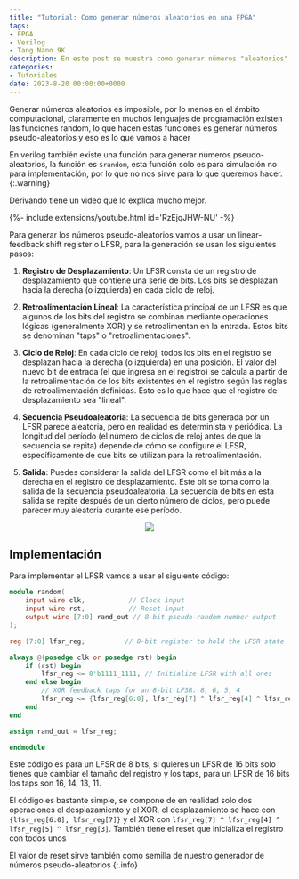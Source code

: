 ```yaml
---
title: "Tutorial: Como generar números aleatorios en una FPGA"
tags: 
- FPGA 
- Verilog 
- Tang Nano 9K
description: En este post se muestra como generar números "aleatorios" en una FPGA o mejor dicho pseudo-aleatorios.
categories:
- Tutoriales
date: 2023-8-20 00:00:00+0000
---
```

Generar números aleatorios es imposible, por lo menos en el ámbito computacional, claramente en muchos lenguajes de programación existen las funciones random, lo que hacen estas funciones es generar números pseudo-aleatorios y eso es lo que vamos a hacer

En verilog también existe una función para generar números pseudo-aleatorios, la función es `$random`, esta función solo es para simulación no para implementación, por lo que no nos sirve para lo que queremos hacer.
{:.warning}

Derivando tiene un video que lo explica mucho mejor.
<div>{%- include extensions/youtube.html id='RzEjqJHW-NU' -%}</div>

Para generar los números pseudo-aleatorios vamos a usar un linear-feedback shift register o LFSR, para la generación se usan los siguientes pasos:

1. **Registro de Desplazamiento**: Un LFSR consta de un registro de desplazamiento que contiene una serie de bits. Los bits se desplazan hacia la derecha (o izquierda) en cada ciclo de reloj.

2. **Retroalimentación Lineal**: La característica principal de un LFSR es que algunos de los bits del registro se combinan mediante operaciones lógicas (generalmente XOR) y se retroalimentan en la entrada. Estos bits se denominan "taps" o "retroalimentaciones".

3. **Ciclo de Reloj**: En cada ciclo de reloj, todos los bits en el registro se desplazan hacia la derecha (o izquierda) en una posición. El valor del nuevo bit de entrada (el que ingresa en el registro) se calcula a partir de la retroalimentación de los bits existentes en el registro según las reglas de retroalimentación definidas. Esto es lo que hace que el registro de desplazamiento sea "lineal".

4. **Secuencia Pseudoaleatoria**: La secuencia de bits generada por un LFSR parece aleatoria, pero en realidad es determinista y periódica. La longitud del período (el número de ciclos de reloj antes de que la secuencia se repita) depende de cómo se configure el LFSR, específicamente de qué bits se utilizan para la retroalimentación.

5. **Salida**: Puedes considerar la salida del LFSR como el bit más a la derecha en el registro de desplazamiento. Este bit se toma como la salida de la secuencia pseudoaleatoria. La secuencia de bits en esta salida se repite después de un cierto número de ciclos, pero puede parecer muy aleatoria durante ese período.

<p align="center">
  <img src="https://upload.wikimedia.org/wikipedia/commons/9/99/Lfsr.gif" />
</p>

## Implementación
Para implementar el LFSR vamos a usar el siguiente código:
```verilog
module random(
    input wire clk,           // Clock input
    input wire rst,           // Reset input
    output wire [7:0] rand_out // 8-bit pseudo-random number output
);

reg [7:0] lfsr_reg;          // 8-bit register to hold the LFSR state

always @(posedge clk or posedge rst) begin
    if (rst) begin
        lfsr_reg <= 8'b1111_1111; // Initialize LFSR with all ones
    end else begin
        // XOR feedback taps for an 8-bit LFSR: 8, 6, 5, 4
        lfsr_reg <= {lfsr_reg[6:0], lfsr_reg[7] ^ lfsr_reg[4] ^ lfsr_reg[5] ^ lfsr_reg[3]};
    end
end

assign rand_out = lfsr_reg;

endmodule
```
Este código es para un LFSR de 8 bits, si quieres un LFSR de 16 bits solo tienes que cambiar el tamaño del registro y los taps, para un LFSR de 16 bits los taps son 16, 14, 13, 11.

El código es bastante simple, se compone de en realidad solo dos operaciones el desplazamiento y el XOR, el desplazamiento se hace con `{lfsr_reg[6:0], lfsr_reg[7]}` y el XOR con `lfsr_reg[7] ^ lfsr_reg[4] ^ lfsr_reg[5] ^ lfsr_reg[3]`. También tiene el reset que inicializa el registro con todos unos

El valor de reset sirve también como semilla de nuestro generador de números pseudo-aleatorios
{:.info}